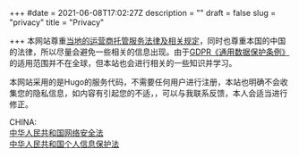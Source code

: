 +++
#date = 2021-06-08T17:02:27Z
description = ""
draft = false
slug = "privacy"
title = "Privacy"

+++
本网站尊重[当地的运营商托管服务法律及相关规定](https://docs.github.com/zh/site-policy/privacy-policies/github-general-privacy-statement)，同时也尊重本国的中国的法律，所以尽量会避免一些相关的信息出现。由于[GDPR《通用数据保护条例》](https://gdpr-info.eu/)的适用范围并不在全球，但本站也会进行相关的一些知识并学习。

本网站采用的是Hugo的服务代码，不需要任何用户进行注册，本站也明确不会收集您的隐私信息，如内容有引起您的不适，，可以与我联系反馈，本人会适当进行修正。

CHINA:  
[中华人民共和国网络安全法](http://www.cac.gov.cn/2016-11/07/c_1119867116.htm)  
[中华人民共和国个人信息保护法](http://www.npc.gov.cn/npc/c2/c30834/202108/t20210820_313088.html)